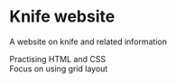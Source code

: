 # Knife website
A website on knife and related information

Practising HTML and CSS
<br>
Focus on using grid layout
